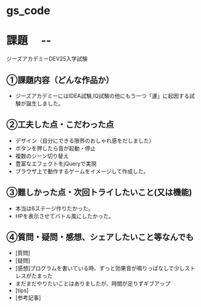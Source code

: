 # gs_code
# 課題　 --
ジーズアカデミーDEV25入学試験
## ①課題内容（どんな作品か）
- ジーズアカデミーにはIDEA試験,IQ試験の他にもう一つ「運」に起因する試験が誕生しました。

## ②工夫した点・こだわった点
- デザイン（自分にできる限界のおしゃれ感をだしました）
- ボタンを押したら音が起動・停止
- 複数のシーン切り替え
- 豊富なエフェクトをjQueryで実現
- ブラウザ上で動作するゲームをイメージして作成した。

## ③難しかった点・次回トライしたいこと(又は機能)
- 本当は6ステージ作りたかった。
- HPを表示させてバトル風にしたかった。

## ④質問・疑問・感想、シェアしたいこと等なんでも
- [質問]
- [疑問]
- [感想]プログラムを書いている時、ずっと効果音が鳴りっぱなしで少しストレスがたまった
- まだまだやりたいことはありましたが、時間が足りずギブアップ
- [tips]
- [参考記事]
